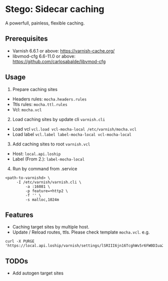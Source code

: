 # Stego: Sidecar caching
A powerfull, painless, flexible caching.

## Prerequisites
  - Varnish 6.6.1 or above: https://varnish-cache.org/
  - libvmod-cfg 6.6-11.0 or above: https://github.com/carlosabalde/libvmod-cfg

## Usage
1. Prepare caching sites
 - Headers rules: `mocha.headers.rules`
 - Ttls rules: `mocha.ttl.rules`
 - Vcl: `mocha.vcl`

2. Load caching sites by update cli `varnish.cli`
 - Load vcl `vcl.load vcl-mocha-local /etc/varnish/mocha.vcl`
 - Load label `vcl.label label-mocha-local vcl-mocha-local`

3. Add caching sites to root `varnish.vcl`
 - Host: `local.api.loship`
 - Label (From 2.): `label-mocha-local`

4. Run by command from .service
 ```
 <path-to-varnishd> \
	  -I /etc/varnish/varnish.cli \
          -a :16081 \
          -p feature=+http2 \
          -f '' \
          -s malloc,1024m
 ```

## Features
- Caching target sites by multiple host.
- Update / Reload routes, ttls. Please check template `mocha.vcl`. e.g.
 ```
 curl -X PURGE 'https://local.api.loship/varnish/settings/lSRIII6jn16TcghWv5r6FW0DIua2Obzl/reload'
 ```

## TODOs
- Add autogen target sites 
